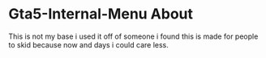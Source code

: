 # Gta5-Internal-Menu About
This is not my base i used it off of someone i found this is made for people to skid because now and days i could care less.
